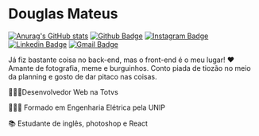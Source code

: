 # Douglas Mateus
[![Anurag's GitHub stats](https://github-readme-stats.vercel.app/api?username=anuraghazra)](https://github.com/anuraghazra/github-readme-stats)
[![Github Badge](https://img.shields.io/badge/-@followmedoug-1DA1F2?style=flat-square&logo=Twitter&logoColor=white&link=https://twitter.com/followmeDoug)](https://twitter.com/followmeDoug) [![Instagram Badge](https://img.shields.io/badge/-followmedoug-C13584?style=flat-square&logo=Instagram&logoColor=white&link=https://www.instagram.com/followmedoug/)](https://www.instagram.com/followmedoug/) [![Linkedin Badge](https://img.shields.io/badge/-LinkedIn-2867B2?style=flat-square&logo=Linkedin&logoColor=white&link=https://www.linkedin.com/in/douglas-mateus/)](https://www.linkedin.com/in/douglas-mateus) [![Gmail Badge](https://img.shields.io/badge/-Gmail-c71610?style=flat-square&logo=Gmail&logoColor=white&link=mailto:douglaspmateus@gmail.com)](mailto:douglaspmateus@gmail.com) 

Já fiz bastante coisa no back-end, mas o front-end é o meu lugar! ❤️ Amante de fotografia, meme e burguinhos. Conto piada de tiozão no meio da planning e gosto de dar pitaco nas coisas.

👨🏻‍💻Desenvolvedor Web na Totvs

👨🏻‍🎓 Formado em Engenharia Elétrica pela UNIP

📚 Estudante de inglês, photoshop e React

